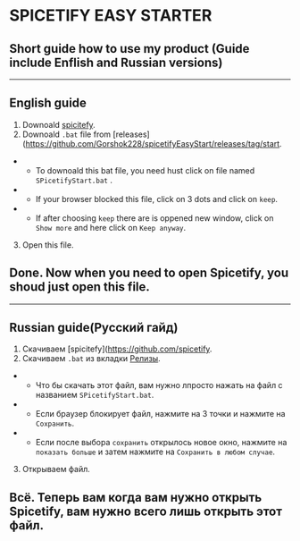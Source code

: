 # SPICETIFY EASY STARTER
## Short guide how to use my product (Guide include Enflish and Russian versions)
___

## English guide
1. Downoald [spicitefy](https://github.com/spicetify).
2. Downoald `.bat` file from [releases](https://github.com/Gorshok228/spicetifyEasyStart/releases/tag/start.
+    + To downoald this bat file, you need hust click on file named `SPicetifyStart.bat` .  
+    + If your browser blocked this file, click on 3 dots and click on `keep`.
+    + If after choosing `keep` there are is oppened new window, click on `Show more` and here click on `Keep anyway`.
3. Open this file.

## Done. Now when you need to open Spicetify, you shoud just open this file. 

______

## Russian guide(Русский гайд)
1. Скачиваем [spicitefy](https://github.com/spicetify.
2. Скачиваем `.bat` из вкладки [Релизы](https://github.com/Gorshok228/spicetifyEasyStart/releases/tag/start).
+   + Что бы скачать этот файл, вам нужно лпросто нажать на файл с названием `SPicetifyStart.bat`.
+   + Если браузер блокирует файл, нажмите на 3 точки и нажмите на `Сохранить`.
+   + Если после выбора `сохранить` открылось новое окно, нажмите на `показать больше` и затем нажмите на `Сохранить в любом случае`.
3. Открываем файл.

## Всё. Теперь вам когда вам нужно открыть Spicetify, вам нужно всего лишь открыть этот файл. 
